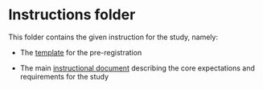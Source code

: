 # Instructions folder

This folder contains the given instruction for the study, namely:

 - The [template](https://github.com/EdDataScienceEES/challenge-3-nicolelikesharks/blob/master/Instructions/preregistration_template.md) for the pre-registration
 
 - The main [instructional document](https://github.com/EdDataScienceEES/challenge-3-nicolelikesharks/blob/master/Instructions/Instructions.md) describing the core expectations and requirements for the study
